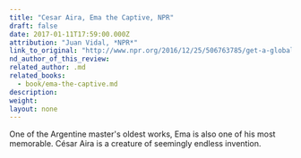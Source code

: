 ```yaml
---
title: "Cesar Aira, Ema the Captive, NPR"
draft: false
date: 2017-01-11T17:59:00.000Z
attribution: "Juan Vidal, *NPR*"
link_to_original: "http://www.npr.org/2016/12/25/506763785/get-a-global-perspective-with-5-of-the-years-best-books-in-translation"
nd_author_of_this_review:
related_author: .md
related_books:
  - book/ema-the-captive.md
description:
weight:
layout: none
---
```

One of the Argentine master's oldest works, Ema is also one of his most memorable. César Aira is a creature of seemingly endless invention.

